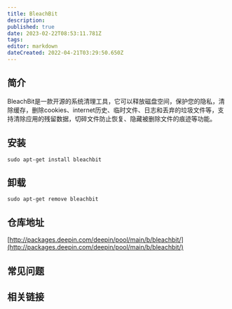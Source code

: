 ```yaml
---
title: BleachBit
description: 
published: true
date: 2023-02-22T08:53:11.781Z
tags: 
editor: markdown
dateCreated: 2022-04-21T03:29:50.650Z
---
```


## 简介

BleachBit是一款开源的系统清理工具，它可以释放磁盘空间，保护您的隐私，清除缓存，删除cookies、internet历史、临时文件、日志和丢弃的垃圾文件等，支持清除应用的残留数据，切碎文件防止恢复、隐藏被删除文件的痕迹等功能。

## 安装

`sudo apt-get install bleachbit`

## 卸载

`sudo apt-get remove bleachbit`

## 仓库地址

[http://packages.deepin.com/deepin/pool/main/b/bleachbit/](http://packages.deepin.com/deepin/pool/main/b/bleachbit/)


## 常见问题


## 相关链接